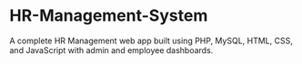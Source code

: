# HR-Management-System
A complete HR Management web app built using PHP, MySQL, HTML, CSS, and JavaScript with admin and employee dashboards.

